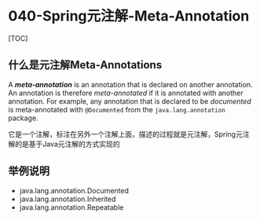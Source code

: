 # 040-Spring元注解-Meta-Annotation

[TOC]

## 什么是元注解Meta-Annotations

A ***meta-annotation*** is an annotation that is declared on another annotation. An annotation is therefore *meta-annotated* if it is annotated with another annotation. For example, any annotation that is declared to be *documented* is meta-annotated with `@Documented` from the `java.lang.annotation` package.

它是一个注解，标注在另外一个注解上面，描述的过程就是元注解，Spring元注解的是基于Java元注解的方式实现的

## 举例说明

- java.lang.annotation.Documented
- java.lang.annotation.Inherited
- java.lang.annotation.Repeatable

